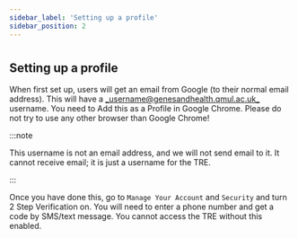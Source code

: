 ```yaml
---
sidebar_label: 'Setting up a profile'
sidebar_position: 2
---
```


# 

## **Setting up a profile**

When first set up, users will get an email from Google (to their normal email address). This will have a [_username@genesandhealth.qmul.ac.uk_](mailto:username@genesandhealth.qmul.ac.uk) username. You need to Add this as a Profile in Google Chrome. Please do not try to use any other browser than Google Chrome! 

:::note

This username is not an email address, and we will not send email to it. It cannot receive email; it is just a username for the TRE.

:::

Once you have done this, go to `Manage Your Account` and `Security` and turn 2 Step Verification on. You will need to enter a phone number and get a code by SMS/text message. You cannot access the TRE without this enabled.
